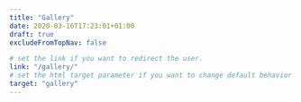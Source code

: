 ```yaml
---
title: "Gallery"
date: 2020-03-16T17:23:01+01:00
draft: true
excludeFromTopNav: false

# set the link if you want to redirect the user.
link: "/gallery/"
# set the html target parameter if you want to change default behavior
target: "gallery"
---
```

